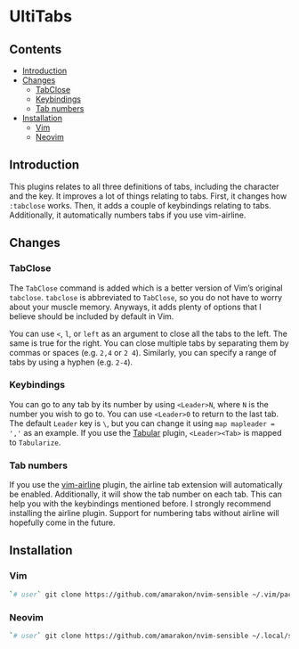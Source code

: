 UltiTabs
================

## Contents

-   <a href="#introduction" id="toc-introduction">Introduction</a>
-   <a href="#changes" id="toc-changes">Changes</a>
    -   <a href="#tabclose" id="toc-tabclose">TabClose</a>
    -   <a href="#keybindings" id="toc-keybindings">Keybindings</a>
    -   <a href="#tab-numbers" id="toc-tab-numbers">Tab numbers</a>
-   <a href="#installation" id="toc-installation">Installation</a>
    -   <a href="#vim" id="toc-vim">Vim</a>
    -   <a href="#neovim" id="toc-neovim">Neovim</a>

## Introduction

This plugins relates to all three definitions of tabs, including the
character and the key. It improves a lot of things relating to tabs.
First, it changes how `:tabclose` works. Then, it adds a couple of
keybindings relating to tabs. Additionally, it automatically numbers
tabs if you use vim-airline.

## Changes

### TabClose

The `TabClose` command is added which is a better version of Vim’s
original `tabclose`. `tabclose` is abbreviated to `TabClose`, so you do
not have to worry about your muscle memory. Anyways, it adds plenty of
options that I believe should be included by default in Vim.

You can use `<`, `l`, or `left` as an argument to close all the tabs to
the left. The same is true for the right. You can close multiple tabs by
separating them by commas or spaces (e.g. `2,4` or `2 4`). Similarly,
you can specify a range of tabs by using a hyphen (e.g. `2-4`).

### Keybindings

You can go to any tab by its number by using `<Leader>N`, where `N` is
the number you wish to go to. You can use `<Leader>0` to return to the
last tab. The default `Leader` key is `\`, but you can change it using
`map mapleader = ','` as an example. If you use the
[Tabular](https://github.com/godlygeek/tabular) plugin, `<Leader><Tab>`
is mapped to `Tabularize`.

### Tab numbers

If you use the [vim-airline](https://github.com/vim-airline/vim-airline)
plugin, the airline tab extension will automatically be enabled.
Additionally, it will show the tab number on each tab. This can help you
with the keybindings mentioned before. I strongly recommend installing
the airline plugin. Support for numbering tabs without airline will
hopefully come in the future.

## Installation

### Vim

``` sh
`# user` git clone https://github.com/amarakon/nvim-sensible ~/.vim/pack/vendor/start/nvim-sensible
```

### Neovim

``` sh
`# user` git clone https://github.com/amarakon/nvim-sensible ~/.local/share/nvim/site/pack/default/start/nvim-sensible
```
